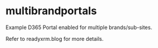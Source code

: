 # multibrandportals
Example D365 Portal enabled for multiple brands/sub-sites.

Refer to readyxrm.blog for more details.
